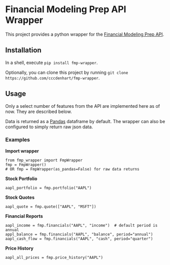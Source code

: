 # Financial Modeling Prep API Wrapper
This project provides a python wrapper for the [Financial Modeling Prep API](https://financialmodelingprep.com/developer/docs).

## Installation

In a shell, execute `pip install fmp-wrapper`.

Optionally, you can clone this project by running `git clone https://github.com/cccdenhart/fmp-wrapper`.

## Usage

Only a select number of features from the API are implemented here as of now. They are described below.

Data is returned as a [Pandas](https://pandas.pydata.org/) dataframe by default. The wrapper can also be configured to simply return raw json data.

### Examples
**Import wrapper**

```
from fmp_wrapper import FmpWrapper
fmp = FmpWrapper()
# OR fmp = FmpWrapper(as_pandas=False) for raw data returns
```

**Stock Portfolio**

```
aapl_portfolio = fmp.portfolio("AAPL")
```

**Stock Quotes**

```
aapl_quote = fmp.quote(["AAPL", "MSFT"])
```

**Financial Reports**

```
aapl_income = fmp.financials("AAPL", "income")  # default period is annual
appl_balance = fmp.financials("AAPL", "balance", period="annual")
aapl_cash_flow = fmp.financials("AAPL", "cash", period="quarter")
```

**Price History**

```
aapl_all_prices = fmp.price_history("AAPL")
```



